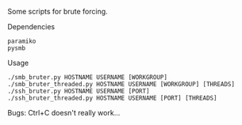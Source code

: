 Some scripts for brute forcing.

Dependencies
```
paramiko
pysmb
```
Usage
```
./smb_bruter.py HOSTNAME USERNAME [WORKGROUP]
./smb_bruter_threaded.py HOSTNAME USERNAME [WORKGROUP] [THREADS]
./ssh_bruter.py HOSTNAME USERNAME [PORT]
./ssh_bruter_threaded.py HOSTNAME USERNAME [PORT] [THREADS]
```

Bugs:
Ctrl+C doesn't really work...
